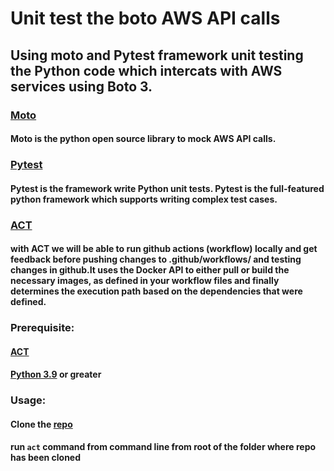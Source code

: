 # Unit test the boto AWS API calls 

## Using moto and Pytest framework unit testing the Python code which intercats with AWS services using Boto 3.

### [Moto](http://docs.getmoto.org/en/latest/index.html)

#### Moto is the python open source library to mock AWS API calls.

### [Pytest](https://docs.pytest.org/en/7.4.x/)

#### Pytest is the framework write Python unit tests. Pytest is the full-featured python framework which supports writing complex test cases.

### [ACT](https://github.com/nektos/act)

#### with ACT we will be able to run github actions (workflow) locally and get feedback before pushing changes to .github/workflows/ and testing changes in github.It uses the Docker API to either pull or build the necessary images, as defined in your workflow files and finally determines the execution path based on the dependencies that were defined.

### Prerequisite:

#### [ACT](https://github.com/nektos/act)
#### [Python 3.9](https://www.python.org/downloads/release/python-390/) or greater 


### Usage:

#### Clone the [repo](https://github.com/sktech730/unitest-with-moto)

#### run `act` command from command line from root of the folder where repo has been cloned


 